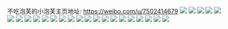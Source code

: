 不吃泡芙的小泡芙主页地址: https://weibo.com/u/7502414679 
![](https://wx4.sinaimg.cn/mw2000/008bJmMngy1h921dxsy9hj30u0140n2b.jpg) 
![](https://wx4.sinaimg.cn/mw2000/008bJmMngy1h921dz6wu4j30u0140n2o.jpg) 
![](https://wx4.sinaimg.cn/mw2000/008bJmMngy1h921dyhbn9j30u0140af6.jpg) 
![](https://wx4.sinaimg.cn/mw2000/008bJmMngy1h921dzswalj30u0140h0m.jpg) 
![](https://wx4.sinaimg.cn/mw2000/008bJmMngy1h921e3htgjj30u01407fm.jpg) 
![](https://wx4.sinaimg.cn/mw2000/008bJmMngy1h921e0t2q3j30u0140gu9.jpg) 
![](https://wx4.sinaimg.cn/mw2000/008bJmMngy1h921e48pyrj30u0140gt3.jpg) 
![](https://wx4.sinaimg.cn/mw2000/008bJmMngy1h921ihmgarj30u0150ti0.jpg) 
![](https://wx4.sinaimg.cn/mw2000/008bJmMngy1h921sopwfhj30u0170k19.jpg) 
![](https://wx4.sinaimg.cn/mw2000/008bJmMngy1h90a5c6jbij30u0140wj7.jpg) 
![](https://wx4.sinaimg.cn/mw2000/008bJmMngy1h90a5brlptj30u00u0adm.jpg) 
![](https://wx4.sinaimg.cn/mw2000/008bJmMngy1h90a5cjpu9j30u0140djp.jpg) 
![](https://wx4.sinaimg.cn/mw2000/008bJmMngy1h8z4r6xnmnj30u0140qeq.jpg) 
![](https://wx4.sinaimg.cn/mw2000/008bJmMngy1h8z4r9gr0gj30u0140qfn.jpg) 
![](https://wx4.sinaimg.cn/mw2000/008bJmMngy1h8z4rbc5bzj30u0140n9r.jpg) 
![](https://wx4.sinaimg.cn/mw2000/008bJmMngy1h8z4rcpvm5j30u00u0wn9.jpg) 
![](https://wx4.sinaimg.cn/mw2000/008bJmMngy1h8z4rfvba8j30u0140n7m.jpg) 
![](https://wx4.sinaimg.cn/mw2000/008bJmMngy1h8z4re8y5mj30u00u0dnd.jpg) 
![](https://wx4.sinaimg.cn/mw2000/008bJmMngy1h8z4ris97ej30u0140n1h.jpg) 
![](https://wx4.sinaimg.cn/mw2000/008bJmMngy1h8z4rhbze6j30u00u0147.jpg) 
![](https://wx4.sinaimg.cn/mw2000/008bJmMngy1h8z4rk19aoj30u00u041k.jpg) 
![](https://wx4.sinaimg.cn/mw2000/008bJmMngy1h8iwb2r2i5j30om15edmv.jpg) 
![](https://wx4.sinaimg.cn/mw2000/008bJmMngy1h8iwb36svbj30om18u45p.jpg) 
![](https://wx4.sinaimg.cn/mw2000/008bJmMngy1h8iwb4c266j30ol17rq9w.jpg) 
